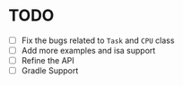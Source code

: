 # TODO
- [ ] Fix the bugs related to `Task` and `CPU` class
- [ ] Add more examples and isa support
- [ ] Refine the API
- [ ] Gradle Support